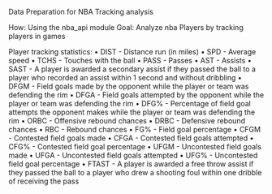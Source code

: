 Data Preparation for NBA Tracking analysis 

How: Using the nba_api module
Goal: Analyze nba Players by tracking players in games


Player tracking statistics:
• DIST - Distance run (in miles)
• SPD - Average speed
• TCHS - Touches with the ball
• PASS - Passes
• AST - Assists
• SAST - A player is awarded a secondary assist if
they passed the ball to a player who recorded an
assist within 1 second and without dribbling
• DFGM - Field goals made by the opponent while
the player or team was defending the rim
• DFGA - Field goals attempted by the opponent
while the player or team was defending the rim
• DFG% - Percentage of field goal attempts the
opponent makes while the player or team was
defending the rim
• ORBC - Offensive rebound chances
• DRBC - Defensive rebound chances
• RBC - Rebound chances
• FG% - Field goal percentage
• CFGM - Contested field goals made
• CFGA - Contested field goals attempted
• CFG% - Contested field goal percentage
• UFGM - Uncontested field goals made
• UFGA - Uncontested field goals attempted
• UFG% - Uncontested field goal percentage
• FTAST - A player is awarded a free throw assist
if they passed the ball to a player who drew a
shooting foul within one dribble of receiving the
pass
 
